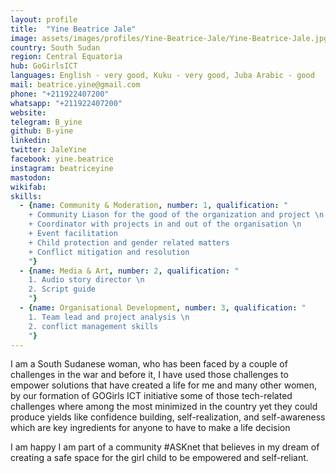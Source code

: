 ```yaml
---
layout: profile
title:  "Yine Beatrice Jale"
image: assets/images/profiles/Yine-Beatrice-Jale/Yine-Beatrice-Jale.jpg
country: South Sudan
region: Central Equatoria
hub: GoGirlsICT
languages: English - very good, Kuku - very good, Juba Arabic - good
mail: beatrice.yine@gmail.com
phone: "+211922407200"
whatsapp: "+211922407200"
website: 
telegram: B_yine
github: B-yine
linkedin: 
twitter: JaleYine
facebook: yine.beatrice
instagram: beatriceyine
mastodon: 
wikifab:
skills:
  - {name: Community & Moderation, number: 1, qualification: "
    + Community Liason for the good of the organization and project \n
    + Coordinator with projects in and out of the organisation \n
    + Event facilitation
    + Child protection and gender related matters
    + Conflict mitigation and resolution
    "}
  - {name: Media & Art, number: 2, qualification: "
    1. Audio story director \n
    2. Script guide
    "}
  - {name: Organisational Development, number: 3, qualification: "
    1. Team lead and project analysis \n
    2. conflict management skills
    "}
---
```

I am a South Sudanese woman, who has been faced by a couple of challenges in the war and before it, I have used those challenges to empower solutions that have created a life for me and many other women, by our formation of GOGirls ICT initiative some of those tech-related challenges where among the most minimized in the country yet they could produce yields like confidence building, self-realization, and self-awareness which are key ingredients for anyone to have to make a life decision

I am happy I am part of a community #ASKnet that believes in my dream of creating a safe space for the girl child to be empowered and self-reliant.